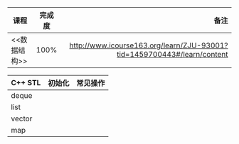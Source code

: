课程|完成度|备注
--|:--:|--:
<<数据结构>>|100%|http://www.icourse163.org/learn/ZJU-93001?tid=1459700443#/learn/content

C++ STL|初始化|常见操作
--|:--:|--:
deque||
list||
vector||
map||

